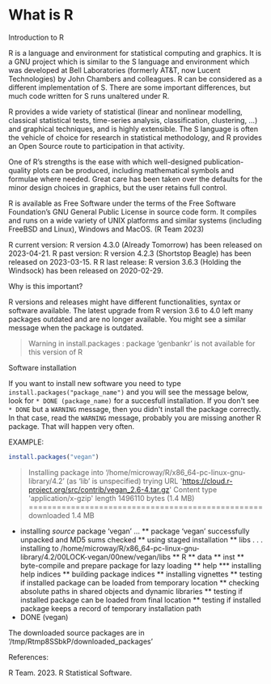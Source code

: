 # What is R

Introduction to R

R is a language and environment for statistical computing and graphics. It is a GNU project which is similar to the S language and environment which was developed at Bell Laboratories (formerly AT&T, now Lucent Technologies) by John Chambers and colleagues. R can be considered as a different implementation of S. There are some important differences, but much code written for S runs unaltered under R.

R provides a wide variety of statistical (linear and nonlinear modelling, classical statistical tests, time-series analysis, classification, clustering, …) and graphical techniques, and is highly extensible. The S language is often the vehicle of choice for research in statistical methodology, and R provides an Open Source route to participation in that activity.

One of R’s strengths is the ease with which well-designed publication-quality plots can be produced, including mathematical symbols and formulae where needed. Great care has been taken over the defaults for the minor design choices in graphics, but the user retains full control.

R is available as Free Software under the terms of the Free Software Foundation’s GNU General Public License in source code form. It compiles and runs on a wide variety of UNIX platforms and similar systems (including FreeBSD and Linux), Windows and MacOS. (R Team 2023)

R current version: R version 4.3.0 (Already Tomorrow) has been released on 2023-04-21.
R past version: R version 4.2.3 (Shortstop Beagle) has been released on 2023-03-15.
R
R last release: R version 3.6.3 (Holding the Windsock) has been released on 2020-02-29.

Why is this important? 

R versions and releases might have different functionalities, syntax or software available. The latest upgrade from R version 3.6 to 4.0 left many packages outdated and are no longer available. You might see a similar message when the package is outdated.
> Warning in install.packages :
  package ‘genbankr’ is not available for this version of R

Software installation

If you want to install new software you need to type `install.packages("package_name")` and you will see the message below, look for `* DONE (package_name)` for a succesfull installation. If you don't see `* DONE` but a `WARNING` message, then you didn't install the package correctly. In that case, read the `WARNING` message, probably you are missing another R package. That will happen very often.

EXAMPLE:  
```R
install.packages("vegan")
```
> Installing package into ‘/home/microway/R/x86_64-pc-linux-gnu-library/4.2’
(as ‘lib’ is unspecified)
trying URL 'https://cloud.r-project.org/src/contrib/vegan_2.6-4.tar.gz'
Content type 'application/x-gzip' length 1496110 bytes (1.4 MB)
==================================================
downloaded 1.4 MB
* installing *source* package ‘vegan’ ...
** package ‘vegan’ successfully unpacked and MD5 sums checked
** using staged installation
** libs
.
.
.
installing to /home/microway/R/x86_64-pc-linux-gnu-library/4.2/00LOCK-vegan/00new/vegan/libs
** R
** data
** inst
** byte-compile and prepare package for lazy loading
** help
*** installing help indices
** building package indices
** installing vignettes
** testing if installed package can be loaded from temporary location
** checking absolute paths in shared objects and dynamic libraries
** testing if installed package can be loaded from final location
** testing if installed package keeps a record of temporary installation path
* DONE (vegan)

The downloaded source packages are in
	‘/tmp/Rtmp8SSbkP/downloaded_packages’



References:

R Team. 2023. R Statistical Software. 
